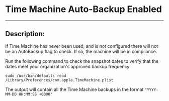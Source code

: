 # Time Machine Auto-Backup Enabled
------------------------------------
## Description:

If Time Machine has never been used, and is not configured there will not be an AutoBackup flag to check. If so, the machine will be in compliance.

Run the following command to check the snapshot dates to verify that the dates meet your organization's approved backup frequency

 ```sudo /usr/bin/defaults read /Library/Preferences/com.apple.TimeMachine.plist ```

 The output will contain all the Time Machine backups in the format ```"YYYY-MM-DD HH:MM:SS +0000"```
